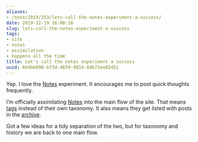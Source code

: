 ```yaml
---
aliases:
- /note/2019/353/lets-call-the-notes-experiment-a-success/
date: 2019-12-19 16:00:18
slug: lets-call-the-notes-experiment-a-success
tags:
- site
- notes
- assimilation
- happens all the time
title: Let's call the notes experiment a success
uuid: 6b4b6890-bf3d-4659-9819-0d671ee82d51
---
```


Yep. I love the [Notes](/note) experiment. It encourages me to post
quick thoughts frequently.

I’m officially assimilating [Notes](/note) into the main flow of the
site. That means [tags](/tags) instead of their own taxonomy. It also
means they get listed with posts in the [archive](/archive).

Got a few ideas for a tidy separation of the two, but for taxonomy and
history we are back to one main flow.